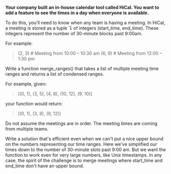 **Your company built an in-house calendar tool called HiCal. You want to add a feature to see the times in a day when everyone is available.**


<p>
To do this, you’ll need to know when any team is having a meeting. In HiCal, a meeting is stored as a tuple ↴ of integers (start_time, end_time). These integers represent the number of 30-minute blocks past 9:00am.
</p>

For example:

> (2, 3)  # Meeting from 10:00 – 10:30 am
> (6, 9)  # Meeting from 12:00 – 1:30 pm




Write a function merge_ranges() that takes a list of multiple meeting time ranges and returns a list of condensed ranges.

For example, given:

>   [(0, 1), (3, 5), (4, 8), (10, 12), (9, 10)]


your function would return:

>   [(0, 1), (3, 8), (9, 12)]


Do not assume the meetings are in order. The meeting times are coming from multiple teams.

Write a solution that's efficient even when we can't put a nice upper bound on the numbers representing our time ranges. Here we've simplified our times down to the number of 30-minute slots past 9:00 am. But we want the function to work even for very large numbers, like Unix timestamps. In any case, the spirit of the challenge is to merge meetings where start_time and end_time don't have an upper bound.


